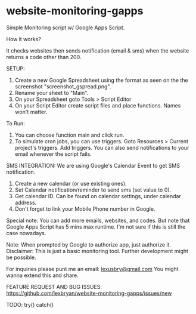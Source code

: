website-monitoring-gapps
========================

Simple Monitoring script w/ Google Apps Script.

How it works?

It checks websites then sends notification (email & sms) when the website returns a code other than 200.


SETUP:

1. Create a new Google Spreadsheet using the format as seen on the the screenshot "screenshot_gspread.png".
2. Rename your sheet to "Main".
3. On your Spreadsheet goto Tools > Script Editor
4. On your Script Editor create script files and place functions. Names won't matter.

To Run:

1. You can choose function main and click run.
2. To simulate cron jobs, you can use triggers. Goto Resources > Current project's triggers.
   Add triggers. You can also send notifications to your email whenever the script fails.

SMS INTEGRATION:
We are using Google's Calendar Event to get SMS notification.

1. Create a new calendar (or use existing ones).
2. Set Calendar notification/reminder to send sms (set value to 0).
3. Get calendar ID. Can be found on calendar settings, under calendar address.
4. Don't forget to link your Mobile Phone number in Google.

Special note: You can add more emails, websites, and codes. But note that Google Apps Script has 5 mins max runtime. I'm not sure if this is still the case nowadays.

Note: When prompted by Google to authorize app, just authorize it.
Disclaimer: This is just a basic monitoring tool. Further development might be possible.

For inquiries please punt me an email: lexusbry@gmail.com
You might wanna extend this and share.

FEATURE REQUEST AND BUG ISSUES: https://github.com/lexbryan/website-monitoring-gapps/issues/new


TODO: try() catch()
